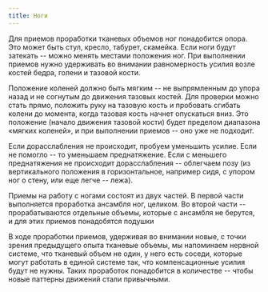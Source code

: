 ```yaml
---
title: Ноги
---
```


Для приемов проработки тканевых объемов ног понадобится опора. Это может
быть стул, кресло, табурет, скамейка. Если ноги будут затекать -- можно
менять местами положения ног. При выполнении приемов нужно удерживать во
внимании равномерность усилия возле костей бедра, голени и тазовой
кости.

Положение коленей должно быть мягким -- не выпрямленным до упора назад и
не согнутым до движения тазовых костей. Для проверки можно стать прямо,
положить руку на тазовую кость и пробовать сгибать колени до момента,
когда тазовая кость начнет опускаться вниз. Это положение (начало
движения тазовой кости) будет пределом диапазона «мягких коленей», и при
выполнении приемов -- оно уже не подходит.

Если дорасслабления не происходит, пробуем уменьшить усилие. Если не
помогло -- то уменьшаем преднатяжение. Если с меньшего преднатяжения не
происходит дорасслабления -- облегчаем позу (из вертикального положения
в горизонтальное, например сидя, с упором ног о стену, или еще легче --
лежа).

Приемы на работу с ногами состоят из двух частей. В первой части
выполняется проработка ансамбля ног, целиком. Во второй части --
прорабатываются отдельные объемы, которые с ансамбля не берутся, и для
этих приемов понадобятся подушки

В ходе проработки приемов, удерживая во внимании новые, с точки зрения
предыдущего опыта тканевые объемы, мы напоминаем нервной системе, что
тканевый объем не один, у него есть соседи, которые могут работать в
единой системе так, что компенсационные усилия будут не нужны. Таких
проработок понадобится в количестве -- чтобы новые паттерны движений
стали привычными.
